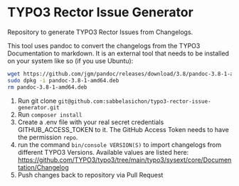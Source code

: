 TYPO3 Rector Issue Generator
============================

Repository to generate TYPO3 Rector Issues from Changelogs.

This tool uses pandoc to convert the changelogs from the TYPO3 Documentation to markdown.
It is an external tool that needs to be installed on your system like so (if you use Ubuntu):

```bash
wget https://github.com/jgm/pandoc/releases/download/3.8/pandoc-3.8-1-amd64.deb
sudo dpkg -i pandoc-3.8-1-amd64.deb
rm pandoc-3.8-1-amd64.deb
```

1. Run git clone `git@github.com:sabbelasichon/typo3-rector-issue-generator.git`
2. Run `composer install`
3. Create a .env file with your real secret credentials GITHUB_ACCESS_TOKEN to it. The GitHub Access Token needs to have the permission `repo`. 
4. run the command `bin/console VERSION(S)` to import changelogs from different TYPO3 Versions. Available values are listed here: https://github.com/TYPO3/typo3/tree/main/typo3/sysext/core/Documentation/Changelog
5. Push changes back to repository via Pull Request
